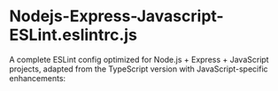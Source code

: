 # Nodejs-Express-Javascript-ESLint.eslintrc.js
 A complete ESLint config optimized for Node.js + Express + JavaScript projects, adapted from the TypeScript version with JavaScript-specific enhancements:
